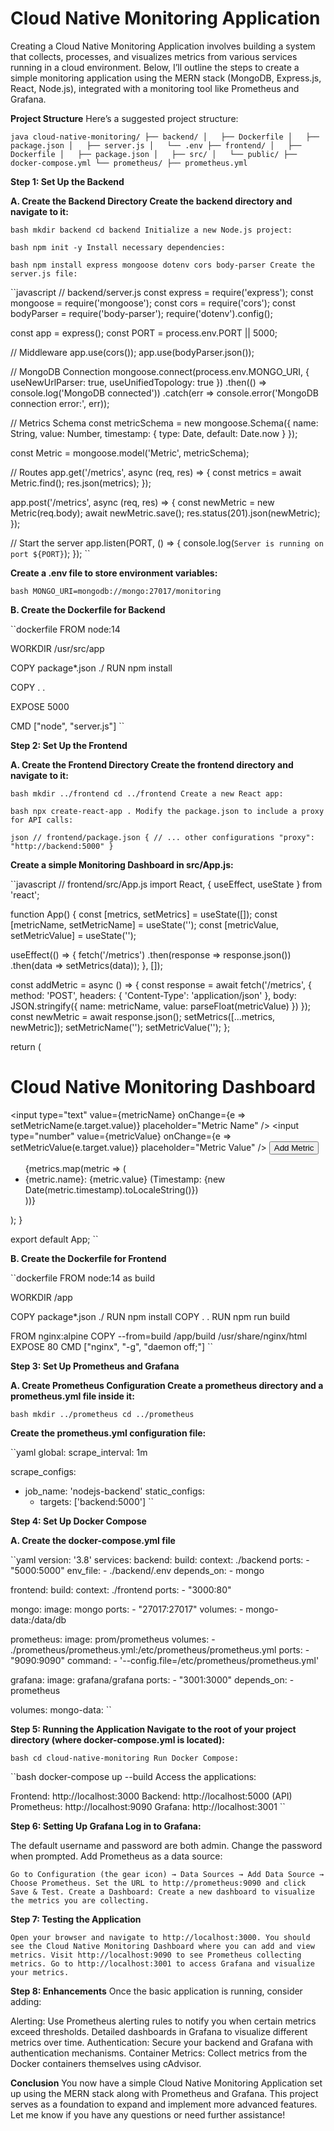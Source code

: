 # Cloud Native Monitoring Application

Creating a Cloud Native Monitoring Application involves building a system that collects, processes, and visualizes metrics from various services running in a cloud environment. Below, I’ll outline the steps to create a simple monitoring application using the MERN stack (MongoDB, Express.js, React, Node.js), integrated with a monitoring tool like Prometheus and Grafana.

**Project Structure**
Here’s a suggested project structure:

``java
cloud-native-monitoring/
├── backend/
│   ├── Dockerfile
│   ├── package.json
│   ├── server.js
│   └── .env
├── frontend/
│   ├── Dockerfile
│   ├── package.json
│   ├── src/
│   └── public/
├── docker-compose.yml
└── prometheus/
    ├── prometheus.yml
``

**Step 1: Set Up the Backend**

**A. Create the Backend Directory Create the backend directory and navigate to it:**

``bash
mkdir backend
cd backend
Initialize a new Node.js project:
``

``bash
npm init -y
Install necessary dependencies:
``

``bash
npm install express mongoose dotenv cors body-parser
Create the server.js file:
``

``javascript
// backend/server.js
const express = require('express');
const mongoose = require('mongoose');
const cors = require('cors');
const bodyParser = require('body-parser');
require('dotenv').config();

const app = express();
const PORT = process.env.PORT || 5000;

// Middleware
app.use(cors());
app.use(bodyParser.json());

// MongoDB Connection
mongoose.connect(process.env.MONGO_URI, { useNewUrlParser: true, useUnifiedTopology: true })
  .then(() => console.log('MongoDB connected'))
  .catch(err => console.error('MongoDB connection error:', err));

// Metrics Schema
const metricSchema = new mongoose.Schema({
    name: String,
    value: Number,
    timestamp: { type: Date, default: Date.now }
});

const Metric = mongoose.model('Metric', metricSchema);

// Routes
app.get('/metrics', async (req, res) => {
    const metrics = await Metric.find();
    res.json(metrics);
});

app.post('/metrics', async (req, res) => {
    const newMetric = new Metric(req.body);
    await newMetric.save();
    res.status(201).json(newMetric);
});

// Start the server
app.listen(PORT, () => {
    console.log(`Server is running on port ${PORT}`);
});
``

**Create a .env file to store environment variables:**

``bash
MONGO_URI=mongodb://mongo:27017/monitoring
``

**B. Create the Dockerfile for Backend**

``dockerfile
FROM node:14

WORKDIR /usr/src/app

COPY package*.json ./
RUN npm install

COPY . .

EXPOSE 5000

CMD ["node", "server.js"]
``

**Step 2: Set Up the Frontend**

**A. Create the Frontend Directory Create the frontend directory and navigate to it:**

``bash
mkdir ../frontend
cd ../frontend
Create a new React app:
``

``bash
npx create-react-app .
Modify the package.json to include a proxy for API calls:
``

``json
// frontend/package.json
{
  // ... other configurations
  "proxy": "http://backend:5000"
}
``

**Create a simple Monitoring Dashboard in src/App.js:**

``javascript
// frontend/src/App.js
import React, { useEffect, useState } from 'react';

function App() {
  const [metrics, setMetrics] = useState([]);
  const [metricName, setMetricName] = useState('');
  const [metricValue, setMetricValue] = useState('');

  useEffect(() => {
    fetch('/metrics')
      .then(response => response.json())
      .then(data => setMetrics(data));
  }, []);

  const addMetric = async () => {
    const response = await fetch('/metrics', {
      method: 'POST',
      headers: { 'Content-Type': 'application/json' },
      body: JSON.stringify({ name: metricName, value: parseFloat(metricValue) })
    });
    const newMetric = await response.json();
    setMetrics([...metrics, newMetric]);
    setMetricName('');
    setMetricValue('');
  };

  return (
    <div>
      <h1>Cloud Native Monitoring Dashboard</h1>
      <input
        type="text"
        value={metricName}
        onChange={e => setMetricName(e.target.value)}
        placeholder="Metric Name"
      />
      <input
        type="number"
        value={metricValue}
        onChange={e => setMetricValue(e.target.value)}
        placeholder="Metric Value"
      />
      <button onClick={addMetric}>Add Metric</button>
      <ul>
        {metrics.map(metric => (
          <li key={metric._id}>
            {metric.name}: {metric.value} (Timestamp: {new Date(metric.timestamp).toLocaleString()})
          </li>
        ))}
      </ul>
    </div>
  );
}

export default App;
``

**B. Create the Dockerfile for Frontend** 

``dockerfile
FROM node:14 as build

WORKDIR /app

COPY package*.json ./
RUN npm install
COPY . .
RUN npm run build

FROM nginx:alpine
COPY --from=build /app/build /usr/share/nginx/html
EXPOSE 80
CMD ["nginx", "-g", "daemon off;"]
``

**Step 3: Set Up Prometheus and Grafana**

**A. Create Prometheus Configuration Create a prometheus directory and a prometheus.yml file inside it:**

``bash
mkdir ../prometheus
cd ../prometheus
``

**Create the prometheus.yml configuration file:**

``yaml
global:
  scrape_interval: 1m

scrape_configs:
  - job_name: 'nodejs-backend'
    static_configs:
      - targets: ['backend:5000']
``

**Step 4: Set Up Docker Compose**

**A. Create the docker-compose.yml file**

``yaml
version: '3.8'
services:
  backend:
    build:
      context: ./backend
    ports:
      - "5000:5000"
    env_file:
      - ./backend/.env
    depends_on:
      - mongo

  frontend:
    build:
      context: ./frontend
    ports:
      - "3000:80"

  mongo:
    image: mongo
    ports:
      - "27017:27017"
    volumes:
      - mongo-data:/data/db

  prometheus:
    image: prom/prometheus
    volumes:
      - ./prometheus/prometheus.yml:/etc/prometheus/prometheus.yml
    ports:
      - "9090:9090"
    command:
      - '--config.file=/etc/prometheus/prometheus.yml'

  grafana:
    image: grafana/grafana
    ports:
      - "3001:3000"
    depends_on:
      - prometheus

volumes:
  mongo-data:
``

**Step 5: Running the Application Navigate to the root of your project directory (where docker-compose.yml is located):**

``bash
cd cloud-native-monitoring
Run Docker Compose:
``

``bash
docker-compose up --build
Access the applications:

Frontend: http://localhost:3000
Backend: http://localhost:5000 (API)
Prometheus: http://localhost:9090
Grafana: http://localhost:3001
``

**Step 6: Setting Up Grafana Log in to Grafana:**

The default username and password are both admin.
Change the password when prompted.
Add Prometheus as a data source:

``Go to Configuration (the gear icon) → Data Sources → Add Data Source → Choose Prometheus.
Set the URL to http://prometheus:9090 and click Save & Test.
Create a Dashboard:
Create a new dashboard to visualize the metrics you are collecting.
``

**Step 7: Testing the Application**

``Open your browser and navigate to http://localhost:3000.
You should see the Cloud Native Monitoring Dashboard where you can add and view metrics.
Visit http://localhost:9090 to see Prometheus collecting metrics.
Go to http://localhost:3001 to access Grafana and visualize your metrics.
``

**Step 8: Enhancements**
Once the basic application is running, consider adding:

Alerting: Use Prometheus alerting rules to notify you when certain metrics exceed thresholds.
Detailed dashboards in Grafana to visualize different metrics over time.
Authentication: Secure your backend and Grafana with authentication mechanisms.
Container Metrics: Collect metrics from the Docker containers themselves using cAdvisor.

**Conclusion**
You now have a simple Cloud Native Monitoring Application set up using the MERN stack along with Prometheus and Grafana. This project serves as a foundation to expand and implement more advanced features. Let me know if you have any questions or need further assistance!
